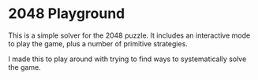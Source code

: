 2048 Playground
===============

This is a simple solver for the 2048 puzzle. It includes an interactive mode to play the game, plus a number of primitive
strategies.

I made this to play around with trying to find ways to systematically solve the game.
